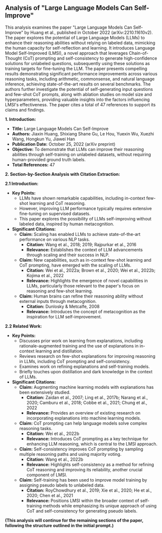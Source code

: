 ## Analysis of "Large Language Models Can Self-Improve"

This analysis examines the paper "Large Language Models Can Self-Improve" by Huang et al., published in October 2022 (arXiv:2210.11610v2). The paper explores the potential of Large Language Models (LLMs) to enhance their reasoning abilities without relying on labeled data, mimicking the human capacity for self-reflection and learning. It introduces Language Model Self-Improved (LMSI), a novel approach that leverages Chain-of-Thought (CoT) prompting and self-consistency to generate high-confidence solutions for unlabeled questions, subsequently using these solutions as training targets for fine-tuning the LLM. The paper presents compelling results demonstrating significant performance improvements across various reasoning tasks, including arithmetic, commonsense, and natural language inference, achieving state-of-the-art results on several benchmarks. The authors further investigate the potential of self-generating input questions and few-shot CoT prompts, along with ablation studies on model size and hyperparameters, providing valuable insights into the factors influencing LMSI's effectiveness. The paper cites a total of 47 references to support its claims and findings.

**1. Introduction:**

- **Title:** Large Language Models Can Self-Improve
- **Authors:** Jiaxin Huang, Shixiang Shane Gu, Le Hou, Yuexin Wu, Xuezhi Wang, Hongkun Yu, Jiawei Han
- **Publication Date:** October 25, 2022 (arXiv preprint)
- **Objective:** To demonstrate that LLMs can improve their reasoning abilities through self-training on unlabeled datasets, without requiring human-provided ground truth labels.
- **Total References:** 47

**2. Section-by-Section Analysis with Citation Extraction:**

**2.1 Introduction:**

- **Key Points:**
    - LLMs have shown remarkable capabilities, including in-context few-shot learning and CoT reasoning.
    - However, improving LLM performance typically requires extensive fine-tuning on supervised datasets.
    - This paper explores the possibility of LLMs self-improving without labeled data, inspired by human metacognition.
- **Significant Citations:**
    - **Claim:** Scaling has enabled LLMs to achieve state-of-the-art performance on various NLP tasks.
      - **Citation:** Wang et al., 2018; 2019; Rajpurkar et al., 2016
      - **Relevance:** Establishes the context of LLM advancements through scaling and their success in NLP.
    - **Claim:** New capabilities, such as in-context few-shot learning and CoT prompting, have emerged with the scaling of LLMs.
      - **Citation:** Wei et al., 2022a; Brown et al., 2020; Wei et al., 2022b; Kojima et al., 2022
      - **Relevance:** Highlights the emergence of novel capabilities in LLMs, particularly those relevant to the paper's focus on reasoning and few-shot learning.
    - **Claim:** Human brains can refine their reasoning ability without external inputs through metacognition.
      - **Citation:** Dunlosky & Metcalfe, 2008
      - **Relevance:** Introduces the concept of metacognition as the inspiration for LLM self-improvement.

**2.2 Related Work:**

- **Key Points:**
    - Discusses prior work on learning from explanations, including rationale-augmented training and the use of explanations in in-context learning and distillation.
    - Reviews research on few-shot explanations for improving reasoning in LLMs, including CoT prompting and self-consistency.
    - Examines work on refining explanations and self-training models.
    - Briefly touches upon distillation and dark knowledge in the context of LLMs.
- **Significant Citations:**
    - **Claim:** Augmenting machine learning models with explanations has been extensively studied.
      - **Citation:** Zaidan et al., 2007; Ling et al., 2017b; Narang et al., 2020; Camburu et al., 2018; Cobbe et al., 2021; Chung et al., 2022
      - **Relevance:** Provides an overview of existing research on incorporating explanations into machine learning models.
    - **Claim:** CoT prompting can help language models solve complex reasoning tasks.
      - **Citation:** Wei et al., 2022b
      - **Relevance:** Introduces CoT prompting as a key technique for enhancing LLM reasoning, which is central to the LMSI approach.
    - **Claim:** Self-consistency improves CoT prompting by sampling multiple reasoning paths and using majority voting.
      - **Citation:** Wang et al., 2022b
      - **Relevance:** Highlights self-consistency as a method for refining CoT reasoning and improving its reliability, another crucial component of LMSI.
    - **Claim:** Self-training has been used to improve model training by assigning pseudo labels to unlabeled data.
      - **Citation:** RoyChowdhury et al., 2019; Xie et al., 2020; He et al., 2020; Chen et al., 2021
      - **Relevance:** Positions LMSI within the broader context of self-training methods while emphasizing its unique approach of using CoT and self-consistency for generating pseudo labels.

**(This analysis will continue for the remaining sections of the paper, following the structure outlined in the initial prompt.)** 
